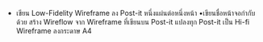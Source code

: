 - เขียน Low-Fidelity Wireframe ลง Post-it หนึ่งแผ่นต่อหนึ่งหน้า
  •เขียนชื่อหน้าจอกำกับด้วย
  สร้าง Wireflow จาก Wireframe ที่เขียนบน Post-it
  แปลงทุก Post-it เป็น Hi-fi Wireframe ลงกระดาษ A4
